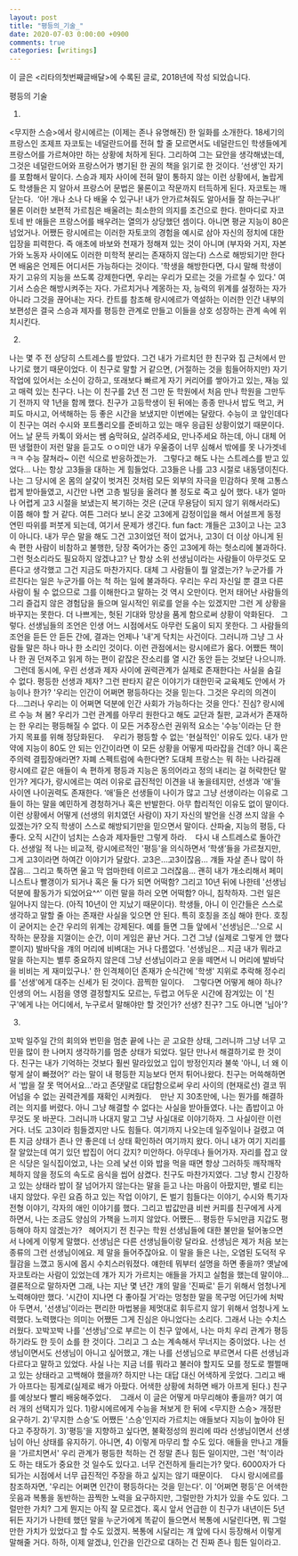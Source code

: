 ```yaml
---
layout: post
title: "평등의_기술_"
date: 2020-07-03 0:00:00 +0900
comments: true 
categories: [writings] 
---
```

이 글은 <리타의첫번째글배달>에 수록된 글로, 2018년에 작성 되었습니다.




평등의 기술
 
 
 


1.
<무지한 스승>에서 랑시에르는 (이제는 존나 유명해진) 한 일화를 소개한다. 18세기의 프랑스인 조제프 자코토는 네덜란드어를 전혀 할 줄 모르면서도 네덜란드인 학생들에게 프랑스어를 가르쳐야만 하는 상황에 처하게 된다. 그리하여 그는 묘안을 생각해냈는데, 그것은 네덜란드어와 프랑스어가 병기된 한 권의 책을 읽기로 한 것이다. ‘선생’인 자기를 포함해서 말이다. 스승과 제자 사이에 전혀 말이 통하지 않는 이런 상황에서, 놀랍게도 학생들은 지 알아서 프랑스어 문법은 물론이고 작문까지 터득하게 된다. 자코토는 깨닫는다.
 ‘아! 개나 소나 다 배울 수 있구나! 내가 안가르쳐줘도 알아서들 잘 하는구나!’ 
물론 이러한 보편적 가르침은 배울려는 최소한의 의지를 조건으로 한다. 한마디로 자코토네 반 애들은 프랑스어를 배우려는 열의가 상당했던 셈이다. 아니면 평균 지능이 80은 넘었거나. 어쨌든 랑시에르는 이러한 자토코의 경험을 예시로 삼아 자신의 정치에 대한 입장을 피력한다. 즉 애초에 바보와 천재가 정해져 있는 것이 아니며 (부자와 거지, 자본가와 노동자 사이에도 이러한 미학적 분리는 존재하지 않는다) 스스로 해방되기만 한다면 배움은 언제든 어디서든 가능하다는 것이다. '학생을 해방한다면, 다시 말해 학생이 자기 고유의 지능을 쓰도록 강제한다면, 우리는 우리가 모르는 것을 가르칠 수 있다.' 여기서 스승은 해방시켜주는 자다. 가르치거나 계몽하는 자, 능력의 위계를 설정하는 자가 아니라 그것을 끊어내는 자다. 칸트를 참조해 랑시에르가 역설하는 이러한 인간 내부의 보편성은 결국 스승과 제자를 평등한 관계로 만들고 이들을 상호 성장하는 관계 속에 위치시킨다.
 
 


2.
나는 몇 주 전 상당히 스트레스를 받았다. 그건 내가 가르치던 한 친구와 집 근처에서 만나기로 했기 때문이었다. 이 친구로 말할 거 같으면, (거절하는 것을 힘들어하지만) 자기 작업에 있어서는 소신이 강하고, 또래보다 빠르게 자기 커리어를 쌓아가고 있는, 재능 있고 매력 있는 친구다. 나는 이 친구를 2년 전 그만 둔 학원에서 처음 만나 학원을 그만두기 전까지 약 1년을 함께 했다. 친구가 고등학생이 된 뒤에는 종종 만나서 밥도 먹고, 커피도 마시고, 어색해하는 등 좋은 시간을 보냈지만 이번에는 달랐다. 수능이 코 앞인데다 이 친구는 여러 수시와 포트폴리오를 준비하고 있는 매우 응급된 상황이었기 때문이다. 어느 날 문득 카톡이 와서는 쌤 숨막혀요, 살려주세요, 만나주세요 하는데, 아니 대체 어떤 냉혈한이 저런 말을 듣고도 ㅇㅇ미안 내가 우울증이 너무 심해서 밖에를 못 나가겟네ㅋㅋ 수능 잘쳐라~ 이런 식으로 반응하겠는가.
 
그렇다고 해도 나는 스트레스를 받고 있었다... 나는 항상 고3들을 대하는 게 힘들었다. 고3들은 나를 고3 시절로 내동댕이친다. 나는 그 당시에 온 몸의 살갗이 벗겨진 것처럼 모든 외부의 자극을 민감하다 못해 고통스럽게 받아들였고, 시간만 나면 고층 빌딩을 올려다 볼 정도로 죽고 싶어 했다. 내가 얼마나 어렵게 고3 시절을 보냈는지 복기하는 것은 (군대 무용담이 되지 않기 위해서라도) 이쯤 해야 할 거 같다. 여튼 그러다 보니 온갖 고3에게 감정이입을 해서 어설프게 동정 연민 따위를 퍼붓게 되는데, 여기서 문제가 생긴다. fun fact: 걔들은 고3이고 나는 고3이 아니다. 내가 무슨 말을 해도 그건 고3이었던 적이 없거나, 고3이 더 이상 아니게 된 속 편한 사람이 비참하고 불행한, 당장 죽어가는 중인 고3에게 하는 헛소리에 불과하다. 그런 헛소리라도 필요하지 않겠냐고? 난 항상 소위 선생님이라는 사람들이 아무것도 모른다고 생각했고 그건 지금도 마찬가지다. 대체 그 사람들이 뭘 알겠는가? 누군가를 가르친다는 일은 누군가를 아는 척 하는 일에 불과하다. 우리는 우리 자신일 뿐 결코 다른 사람이 될 수 없으므로 그를 이해한다고 말하는 것 역시 오만이다. 먼저 태어난 사람들의 그리 즐겁지 않은 경험담을 들으며 일시적인 위로를 얻을 수는 있겠지만 그런 게 상황을 바꾸지는 못한다. 더 나쁘게는, 헛된 기대와 망상을 품게 함으로써 상황이 악화된다.
 
그렇다. 선생님들의 조언은 인생 어느 시점에서도 아무런 도움이 되지 못한다. 그 사람들의 조언을 듣든 안 듣든 간에, 결과는 언제나 '내'게 닥치는 사건이다. 그러니까 그냥 그 사람들 말은 하나 마나 한 소리인 것이다. 이런 관점에서는 랑시에르가 옳다. 어쨌든 책이나 한 권 던져주고 읽게 하는 편이 같잖은 잔소리를 열 시간 동안 듣는 것보단 나으니까.
 
그런데 동시에, 우린 선생과 제자 사이에 권력관계가 실제로 존재한다는 사실을 숨길 수 없다. 평등한 선생과 제자? 그런 판타지 같은 이야기가 대한민국 교육제도 안에서 가능이나 한가? '우리는 인간이 어쩌면 평등하다는 것을 믿는다. 그것은 우리의 의견이다...그러나 우리는 이 어쩌면 덕분에 인간 사회가 가능하다는 것을 안다.' 진심? 랑시에르 수능 쳐 봄? 우리가 그런 관계를 아무리 원한다고 해도 교단과 칠판, 교과서가 존재하는 한 우리는 평등해질 수 없다. 이 모든 거추장스런 권위적 요소는 '수능'이라는 단 한 가지 목표를 위해 정당화된다. 
 
우리가 평등할 수 없는 '현실적인' 이유도 있다. 내가 만약에 지능이 80도 안 되는 인간이라면 이 모든 상황을 어떻게 따라잡을 건데? 아니 혹은 주의력 결핍장애라면? 자폐 스펙트럼에 속한다면? 도대체 프랑스는 뭐 하는 나라길래 랑시에르 같은 애들이 속 편하게 평등과 지능은 동의어라고 정의 내리는 걸 허락한단 말인가? 게다가, 랑시에르는 여러 이유로 급진적인 이견을 내 놓을테지만, 선생과 '애'들 사이엔 나이권력도 존재한다. ‘애’들은 선생들이 나이가 많고 그냥 선생이라는 이유로 그들이 하는 말을 예민하게 경청하거나 혹은 반발한다. 아무 합리적인 이유도 없이 말이다. 이런 상황에서 어떻게 (선생의 위치였던 사람이) 자기 자신의 발언을 신경 쓰지 않을 수 있겠는가? 오직 학생이 스스로 해방되기만을 믿으면서 말이다. 산파술, 지능의 평등, 다 좋다. 오직 시간이 넘치는 스승과 제자들만 그렇게 하라. 
 
다시 내 스트레스로 돌아간다. 선생일 적 나는 비교적, 랑시에르적인 '평등'을 의식하면서 ‘학생’들을 가르쳤지만, 그게 고3이라면 하여간 이야기가 달랐다. 고3은...고3이잖음... 걔들 자살 존나 많이 하잖음... 그리고 툭하면 울고 막 엄마한테 이르고 그러잖음... 괜히 내가 개소리해서 페미니스트나 빨갱이가 되거나 혹은 둘 다가 되면 어떡함? 그리고 10년 뒤에 나한테 '선생님 덕분에 활동가가 되었어요^^' 이런 말을 하러 오면 어떡함? 아니, 침착하자. 그런 일은 일어나지 않는다. (아직 10년이 안 지났기 때문이다). 학생들, 아니 이 인간들은 스스로 생각하고 말할 줄 아는 존재란 사실을 잊으면 안 된다. 특히 호칭을 조심 해야 한다. 호칭이 굳어지는 순간 우리의 위계는 강제된다. 예를 들면 그들 앞에서 '선생님은...'으로 시작하는 문장을 지껄이는 순간, 이미 게임은 끝난 거다. 그건 그냥 (실제로 그렇게 안 했다 뿐이지) 발바닥을 걔의 머리에 비벼대는 거나 다름없다. '선생님은... 지금 내가 뭐라고 말을 하는지는 별루 중요하지 않은데 그냥 선생님이라고 운을 떼면서 니 머리에 발바닥을 비비는 게 재미있구나.' 한 인격체이던 존재가 순식간에 '학생' 지위로 추락해 정수리를 '선생'에게 대주는 신세가 된 것이다. 끔찍한 일이다. 
 
그렇다면 어떻게 해야 하나? 인생의 어느 시점을 영영 결정할지도 모르는, 두렵고 어두운 시간에 잠겨있는 이 '친구'에게 나는 어디에서, 누구로서 말해야만 할 것인가? 선생? 친구? 그도 아니면 '님아'?




3.
꼬박 일주일 간의 회의와 번민을 멈춘 끝에 나는 곧 고요한 상태, 그러니까 그냥 너무 고민을 많이 한 나머지 생각하기를 멈춘 상태가 되었다. 일단 만나서 해결하기로 한 것이다. 친구는 내가 기억하는 것보다 훨씬 말라있었고 입이 방정인지라 불쑥 '아니, 너 왜 이렇게 살이 빠졌어?' 라는 말이 내 평등한 지능보다 먼저 튀어나왔다. 친구는 머쓱해하면서 '밥을 잘 못 먹어서요...'라고 존댓말로 대답함으로써 우리 사이의 (현재로선) 결코 뛰어넘을 수 없는 권력관계를 재확인 시켜줬다. 
 
만난 지 30초만에, 나는 뭔가를 해결하려는 의지를 버렸다. 아니 그냥 해결할 수 없다는 사실을 받아들였다. 나는 좁밥이고 아무것도 못 바꾼다. 그러니까 나대지 말고 그냥 사실대로 이야기하자. 그 사실이란 이런 거다. 너도 고3이라 힘들겠지만 나도 힘들다. 여기까지 나오는데 일주일이나 걸렸고 여튼 지금 상태가 존나 안 좋은데 너 상태 확인하러 여기까지 왔다. 아니 내가 여기 지리를 잘 알았는데 여기 있던 밥집이 어디 갔지? 미안하다. 아무데나 들어가자. 자리를 잡고 앉은 식당은 일식집이었고, 나는 으레 낯선 이와 밥을 먹을 때면 항상 그러하듯 깨작깨작 체하지 않을 정도의 속도로 음식을 씹어 삼켰다. 친구도 마찬가지였다. 그냥 항시 긴장하고 있는 상태라 밥이 잘 넘어가지 않는다는 말을 듣고 나는 마음이 아팠지만, 별로 티는 내지 않았다. 우린 요즘 하고 있는 작업 이야기, 돈 벌기 힘들다는 이야기, 수시와 특기자 전형 이야기, 각자의 애인 이야기를 했다. 그리고 밥값만큼 비싼 커피를 친구에게 사게 하면서, 나는 조금도 양심의 가책을 느끼지 않았다. 어쨌든... 평등한 두뇌만큼 지갑도 평등해야 하지 않겠는가?
 
헤어지기 전 친구는 학원 선생님들에 대한 불만을 털어놓으면서 나에게 이렇게 말했다. 선생님은 다른 선생님들이랑 달라요. 선생님은 제가 처음 보는 종류의 그런 선생님이에요. 제 말을 들어주잖아요. 이 말을 들은 나는, 오염된 도덕적 우월감을 느꼈고 동시에 몹시 수치스러워졌다. 얘한테 뭐부터 설명을 하면 좋을까? 옛날에 자코토라는 사람이 있었는데 걔가 지가 가르치는 애들을 가지고 실험을 했는데 말이야... 결론적으로 말하자면 그래, 나는 지난 몇 년간 걔의 말을 '진짜로' 듣기 위해서 엄청나게 노력해야만 했다. '시간이 지나면 다 좋아질 거'라는 멍청한 말을 목구멍 어딘가에 처박아 두면서, '선생님'이라는 편리한 마법봉을 제멋대로 휘두르지 않기 위해서 엄청나게 노력했다. 노력했다는 의미는 어쨌든 그게 진심은 아니었다는 소리다. 그래서 나는 수치스러웠다. 꼬박꼬박 나를 '선생님'으로 부르는 이 친구 앞에서, 나는 마치 우리 관계가 평등하기라도 한 듯이 쇼를 한 것이다. 그리고 그 쇼는 계속해서 무너지는 중이었다. 나는 선생님이면서도 선생님이 아니고 싶어했고, 걔는 나를 선생님으로 부르면서 다른 선생님과 다르다고 말하고 있었다. 사실 나는 지금 너를 뭐라고 불러야 할지도 모를 정도로 쩔쩔매고 있는 상태라고 고백해야 했을까? 하지만 나는 대답 대신 어색하게 웃었다. 그리고 배가 아프다는 핑계로(실제로 배가 아팠다. 어색한 상황에 처하면 배가 아프게 된다.) 친구를 예상보다 빨리 배웅해주었다. 
 
그래서 이 글은 어떻게 마무리해야 좋을까? 여기 여러 개의 선택지가 있다. 1)랑시에르에게 수능을 쳐보게 한 뒤에 <무지한 스승> 개정판 요구하기. 2)'무지한 스승'도 어쨌든 '스승'인지라 가르치는 애들보다 지능이 높아야 된다고 주장하기. 3)'평등'을 지향하고 싶다면, 불확정성의 원리에 따라 선생님이면서 선생님이 아닌 상태를 유지하기. 아니면, 4) 이렇게 마무리 할 수도 있다. 애들을 만나고 걔들을 '가르치면서' 우리 관계가 평등한 척하는 건 정말 존나 힘든 일이지만, 그런 '척'이라도 하는 태도가 중요한 것 일수도 있다고. 너무 건전하게 들리는가? 맞다. 6000자가 다 되가는 시점에서 너무 급진적인 주장을 하고 싶지는 않기 때문이다. 
 
다시 랑시에르를 참조하자면, '우리는 어쩌면 인간이 평등하다는 것을 믿는다'. 이 '어쩌면 평등'은 어색한 웃음과 복통을 동반하는 끔찍한 노력을 요구하지만, 그럴만한 가치가 있을 수도 있다. 그럴만한 가치? 그게 뭔지는 아직 잘 모르겠다. 혹시 앞서 언급한 이 친구가 내년이든 5년 뒤든 자기가 나한테 했던 말을 누군가에게 똑같이 들으면서 복통에 시달린다면, 뭐 그럴만한 가치가 있었다고 할 수도 있겠지. 복통에 시달리는 걔 앞에 다시 등장해서 이렇게 말해줄 거다. 하하, 이제 알겠냐, 인간을 인간으로 대하는 건 진짜 존나 힘든 일이라고. 
 
 
 
 
